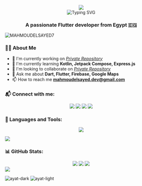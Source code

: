 <div align="center">
  <img src="https://64.media.tumblr.com/54805606e41234da265775f4ee8631ef/41d4a35f37c5abf1-f6/s1280x1920/c86995ddee2840dabfff99995367a58ed1382687.gif" align="center"/>
</div>

<!-- Profile Header -->
<div align="center">
  <img src="https://readme-typing-svg.demolab.com?font=Fira+Code&weight=600&size=30&duration=4000&pause=1000&color=66FCF1&center=true&vCenter=true&width=600&lines=Hi%F0%9F%91%8B%2C+I'm+Mahmoud+El+Sayed;Flutter+Developer+%F0%9F%92%BB;Mobile+%7C+UI/UX+%7C+Open+Source" alt="Typing SVG" />
</div>

<h3 align="center">A passionate Flutter developer from Egypt 🇪🇬</h3>

<p align="left">
  <img src="https://komarev.com/ghpvc/?username=MAHMOUDELSAYED7&label=Profile%20views&color=0e75b6&style=flat" alt="MAHMOUDELSAYED7" />
</p>

### 👨‍💻 About Me

- 🔭 I'm currently working on [*Private Repository*](PrivateRepository)
- 🌱 I'm currently learning **Kotlin, Jetpack Compose, Express.js**
- 👯 I'm looking to collaborate on [*Private Repository*](PrivateRepository)
- 💬 Ask me about **Dart, Flutter, Firebase, Google Maps**
- 📫 How to reach me **mahmoudelsayed.dev@gmail.com**

### 📬 Connect with me:

<p align="center">
  <a href="mailto:mahmoudelsayed.dev@gmail.com"><img src="https://img.shields.io/badge/Email-D14836?style=for-the-badge&logo=gmail&logoColor=white" /></a>
  <a href="https://www.linkedin.com/in/mahmoud-el-sayed123/"><img src="https://img.shields.io/badge/LinkedIn-0077B5?style=for-the-badge&logo=linkedin&logoColor=white" /></a>
  <a href="https://www.facebook.com/mahmoudelsayed123"><img src="https://img.shields.io/badge/Facebook-1877F2?style=for-the-badge&logo=facebook&logoColor=white" /></a>
  <a href="https://wa.me/201061172139"><img src="https://img.shields.io/badge/WhatsApp-25D366?style=for-the-badge&logo=whatsapp&logoColor=white" /></a>
</p>

### 🧠 Languages and Tools:

<p align="center">
  <img src="https://skillicons.dev/icons?i=flutter,dart,firebase,kotlin,androidstudio,js,nodejs,express,mongodb,mysql,sqlite,git,github,postman,vscode&perline=8" />
</p>

<img src="https://user-images.githubusercontent.com/73097560/115834477-dbab4500-a447-11eb-908a-139a6edaec5c.gif">

### 📊 GitHub Stats:

<div align="center">
  <img src="https://github-readme-streak-stats.herokuapp.com/?user=MAHMOUDELSAYED7&theme=tokyonight_duo&hide_border=true" />
  <img src="https://github-readme-stats.vercel.app/api?username=MAHMOUDELSAYED7&show_icons=true&theme=tokyonight&hide_border=true" />
  <img src="https://github-readme-stats.vercel.app/api/top-langs/?username=MAHMOUDELSAYED7&layout=compact&theme=tokyonight&hide_border=true" />
</div>

<img src="https://user-images.githubusercontent.com/73097560/115834477-dbab4500-a447-11eb-908a-139a6edaec5c.gif">

![ayat-dark](https://github.com/user-attachments/assets/916aad76-a56d-4e72-a2de-5f70d5ecde93#gh-dark-mode-only)
![ayat-light](https://github.com/user-attachments/assets/1ba2bd51-f9b2-4080-b48b-7f6dd9845336#gh-light-mode-only)
